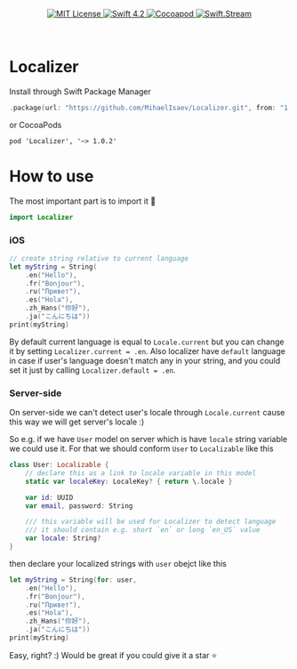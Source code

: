 <p align="center">
    <a href="LICENSE">
        <img src="https://img.shields.io/badge/license-MIT-brightgreen.svg" alt="MIT License">
    </a>
    <a href="https://swift.org">
        <img src="https://img.shields.io/badge/swift-4.2-brightgreen.svg" alt="Swift 4.2">
    </a>
    <a href="https://cocoapods.org/pods/Localizer-Plus">
        <img src="https://img.shields.io/cocoapods/v/Localizer.svg" alt="Cocoapod">
    </a>
    <a href="https://discord.gg/q5wCPYv">
        <img src="https://img.shields.io/badge/CLICK_HERE_TO_DISCUSS_THIS_LIB-SWIFT.STREAM-FD6F32.svg" alt="Swift.Stream">
    </a>
</p>

<br>

# Localizer

Install through Swift Package Manager

```swift
.package(url: "https://github.com/MihaelIsaev/Localizer.git", from: "1.0.2")
```

or CocoaPods

```
pod 'Localizer', '~> 1.0.2'
```

# How to use

The most important part is to import it 🚀
```swift
import Localizer
```

### iOS

```swift
// create string relative to current language
let myString = String(
    .en("Hello"),
    .fr("Bonjour"),
    .ru("Привет"),
    .es("Hola"),
    .zh_Hans("你好"),
    .ja("こんにちは"))
print(myString)
```

By default current language is equal to `Locale.current` but you can change it by setting `Localizer.current = .en`.
Also localizer have `default` language in case if user's language doesn't match any in your string, and you could set it just by calling `Localizer.default = .en`.

### Server-side

On server-side we can't detect user's locale through `Locale.current` cause this way we will get server's locale :)

So e.g. if we have `User` model on server which is have `locale` string variable we could use it. For that we should conform `User` to `Localizable` like this

```swift
class User: Localizable {
    // declare this as a link to locale variable in this model
    static var localeKey: LocaleKey? { return \.locale }

    var id: UUID
    var email, password: String

    /// this variable will be used for Localizer to detect language
    /// it should contain e.g. short `en` or long `en_US` value
    var locale: String?
}
```
then declare your localized strings with `user` obejct like this
```swift
let myString = String(for: user,
    .en("Hello"),
    .fr("Bonjour"),
    .ru("Привет"),
    .es("Hola"),
    .zh_Hans("你好"),
    .ja("こんにちは"))
print(myString)
```

Easy, right? :) Would be great if you could give it a star ⭐️
